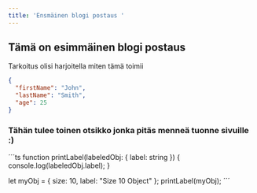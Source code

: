 ```yaml
---
title: 'Ensmäinen blogi postaus '
---
```


## Tämä on esimmäinen blogi postaus 
Tarkoitus olisi harjoitella miten tämä toimii 

```json
{
  "firstName": "John",
  "lastName": "Smith",
  "age": 25
}
```

### Tähän tulee toinen otsikko  jonka pitäs menneä tuonne sivuille :) 

´´´ts
function printLabel(labeledObj: { label: string }) {
  console.log(labeledObj.label);
}

let myObj = { size: 10, label: "Size 10 Object" };
printLabel(myObj);
´´´